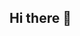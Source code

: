 ## Hi there 👋

<!--
**Feliz-Jueves73/Feliz-Jueves73** is a ✨ _special_ ✨ repository because its `README.md` (this file) appears on your GitHub profile.

Here are some ideas to get you started:

- 🔭 I’m currently working on making better scripts for data analysis of my biochemistry assays
I'm learning more about R and python
Reach me at rolli161@umn.edu
-->
